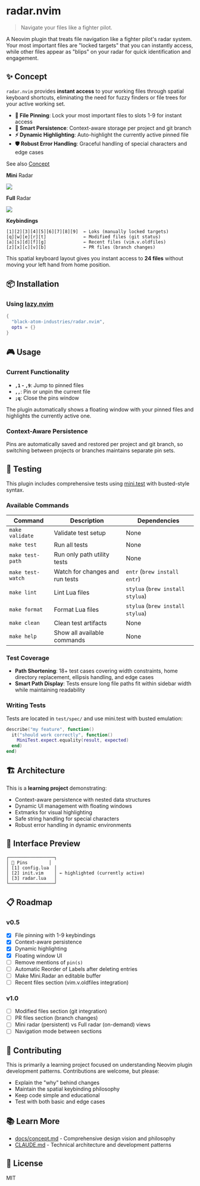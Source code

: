 # radar.nvim

> Navigate your files like a fighter pilot.

A Neovim plugin that treats file navigation like a fighter pilot's radar system. Your most important files are "locked targets" that you can instantly access, while other files appear as "blips" on your radar for quick identification and engagement.

## ✨ Concept

`radar.nvim` provides **instant access** to your working files through spatial keyboard shortcuts, eliminating the need for fuzzy finders or file trees for your active working set.

- **📍 File Pinning**: Lock your most important files to slots 1-9 for instant access
- **🎯 Smart Persistence**: Context-aware storage per project and git branch
- **⚡ Dynamic Highlighting**: Auto-highlight the currently active pinned file
- **🛡️ Robust Error Handling**: Graceful handling of special characters and edge cases

See also [Concept](./docs/concept.md)

**Mini** Radar

![](./assets/mini.png)

**Full** Radar

![](./assets/full.png)

**Keybindings**

```
[1][2][3][4][5][6][7][8][9]  ← Loks (manually locked targets)
[q][w][e][r][t]              ← Modified files (git status)
[a][s][d][f][g]              ← Recent files (vim.v.oldfiles)
[z][x][c][v][b]              ← PR files (branch changes)
```

This spatial keyboard layout gives you instant access to **24 files** without moving your left hand from home position.

## 📦 Installation

### Using [lazy.nvim](https://github.com/folke/lazy.nvim)

```lua
{
  "black-atom-industries/radar.nvim",
  opts = {}
}
```

## 🎮 Usage

### Current Functionality

- **`,1` - `,9`**: Jump to pinned files
- **`,,`**: Pin or unpin the current file
- **`;q`**: Close the pins window

The plugin automatically shows a floating window with your pinned files and highlights the currently active one.

### Context-Aware Persistence

Pins are automatically saved and restored per project and git branch, so switching between projects or branches maintains separate pin sets.

## 🧪 Testing

This plugin includes comprehensive tests using [mini.test](https://github.com/echasnovski/mini.test) with busted-style syntax.

### Available Commands

| Command | Description | Dependencies |
|---------|-------------|--------------|
| `make validate` | Validate test setup | None |
| `make test` | Run all tests | None |
| `make test-path` | Run only path utility tests | None |
| `make test-watch` | Watch for changes and run tests | `entr` (`brew install entr`) |
| `make lint` | Lint Lua files | `stylua` (`brew install stylua`) |
| `make format` | Format Lua files | `stylua` (`brew install stylua`) |
| `make clean` | Clean test artifacts | None |
| `make help` | Show all available commands | None |

### Test Coverage

- **Path Shortening**: 18+ test cases covering width constraints, home directory replacement, ellipsis handling, and edge cases
- **Smart Path Display**: Tests ensure long file paths fit within sidebar width while maintaining readability

### Writing Tests

Tests are located in `test/spec/` and use mini.test with busted emulation:

```lua
describe("my feature", function()
  it("should work correctly", function()
    MiniTest.expect.equality(result, expected)
  end)
end)
```

## 🏗️ Architecture

This is a **learning project** demonstrating:

- Context-aware persistence with nested data structures
- Dynamic UI management with floating windows
- Extmarks for visual highlighting
- Safe string handling for special characters
- Robust error handling in dynamic environments

## 🎨 Interface Preview

```
┌─────────────────┐
│ 📌 Pins        │
│ [1] config.lua  │
│ [2] init.vim    │ ← highlighted (currently active)
│ [3] radar.lua   │
└─────────────────┘
```

## 📋 Roadmap

### v0.5

- [x] File pinning with 1-9 keybindings
- [x] Context-aware persistence
- [x] Dynamic highlighting
- [x] Floating window UI
- [ ] Remove mentions of `pin(s)`
- [ ] Automatic Reorder of Labels after deleting entries
- [ ] Make Mini.Radar an editable buffer
- [ ] Recent files section (vim.v.oldfiles integration)

### v1.0

- [ ] Modified files section (git integration)
- [ ] PR files section (branch changes)
- [ ] Mini radar (persistent) vs Full radar (on-demand) views
- [ ] Navigation mode between sections

## 🤝 Contributing

This is primarily a learning project focused on understanding Neovim plugin development patterns. Contributions are welcome, but please:

- Explain the "why" behind changes
- Maintain the spatial keybinding philosophy
- Keep code simple and educational
- Test with both basic and edge cases

## 📚 Learn More

- [docs/concept.md](docs/concept.md) - Comprehensive design vision and philosophy
- [CLAUDE.md](CLAUDE.md) - Technical architecture and development patterns

## 📄 License

MIT
